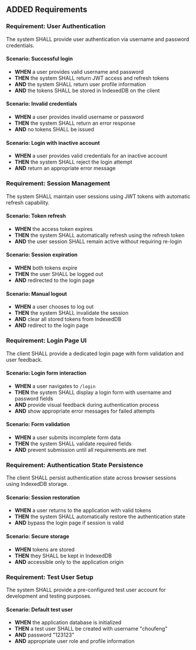 ## ADDED Requirements

### Requirement: User Authentication
The system SHALL provide user authentication via username and password credentials.

#### Scenario: Successful login
- **WHEN** a user provides valid username and password
- **THEN** the system SHALL return JWT access and refresh tokens
- **AND** the system SHALL return user profile information
- **AND** the tokens SHALL be stored in IndexedDB on the client

#### Scenario: Invalid credentials
- **WHEN** a user provides invalid username or password
- **THEN** the system SHALL return an error response
- **AND** no tokens SHALL be issued

#### Scenario: Login with inactive account
- **WHEN** a user provides valid credentials for an inactive account
- **THEN** the system SHALL reject the login attempt
- **AND** return an appropriate error message

### Requirement: Session Management
The system SHALL maintain user sessions using JWT tokens with automatic refresh capability.

#### Scenario: Token refresh
- **WHEN** the access token expires
- **THEN** the system SHALL automatically refresh using the refresh token
- **AND** the user session SHALL remain active without requiring re-login

#### Scenario: Session expiration
- **WHEN** both tokens expire
- **THEN** the user SHALL be logged out
- **AND** redirected to the login page

#### Scenario: Manual logout
- **WHEN** a user chooses to log out
- **THEN** the system SHALL invalidate the session
- **AND** clear all stored tokens from IndexedDB
- **AND** redirect to the login page

### Requirement: Login Page UI
The client SHALL provide a dedicated login page with form validation and user feedback.

#### Scenario: Login form interaction
- **WHEN** a user navigates to `/login`
- **THEN** the system SHALL display a login form with username and password fields
- **AND** provide visual feedback during authentication process
- **AND** show appropriate error messages for failed attempts

#### Scenario: Form validation
- **WHEN** a user submits incomplete form data
- **THEN** the system SHALL validate required fields
- **AND** prevent submission until all requirements are met

### Requirement: Authentication State Persistence
The client SHALL persist authentication state across browser sessions using IndexedDB storage.

#### Scenario: Session restoration
- **WHEN** a user returns to the application with valid tokens
- **THEN** the system SHALL automatically restore the authentication state
- **AND** bypass the login page if session is valid

#### Scenario: Secure storage
- **WHEN** tokens are stored
- **THEN** they SHALL be kept in IndexedDB
- **AND** accessible only to the application origin

### Requirement: Test User Setup
The system SHALL provide a pre-configured test user account for development and testing purposes.

#### Scenario: Default test user
- **WHEN** the application database is initialized
- **THEN** a test user SHALL be created with username "choufeng"
- **AND** password "123123"
- **AND** appropriate user role and profile information